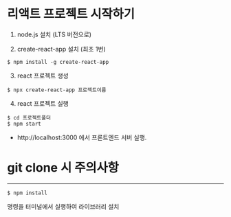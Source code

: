 
# 리액트 프로젝트 시작하기 

1. node.js 설치 (LTS 버전으로)

2. create-react-app 설치 (최초 1번)
```
$ npm install -g create-react-app
```

3. react 프로젝트 생성
```
$ npx create-react-app 프로젝트이름
```

4. react 프로젝트 실행
```
$ cd 프로젝트폴더
$ npm start
```

- http://localhost:3000 에서 프론트엔드 서버 실행.


# git clone 시 주의사항
---
```
$ npm install
```
명령을 터미널에서 실행하여 라이브러리 설치
